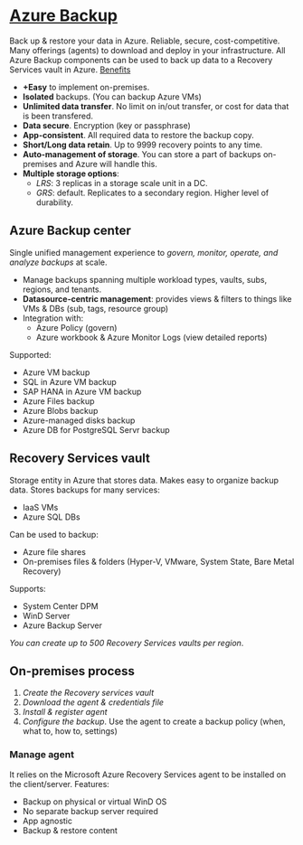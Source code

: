 # [Azure Backup](https://learn.microsoft.com/en-us/training/modules/configure-file-folder-backups/2-describe-azure-backup-benefits)
Back up & restore your data in Azure. Reliable, secure, cost-competitive. Many offerings (agents) to download 
and deploy in your infrastructure. All Azure Backup components can be used to back up data to a Recovery 
Services vault in Azure. [Benefits](https://learn.microsoft.com/en-us/training/modules/configure-file-folder-backups/2-describe-azure-backup-benefits)
- **+Easy** to implement on-premises.
- **Isolated** backups. (You can backup Azure VMs)
- **Unlimited data transfer**. No limit on in/out transfer, or cost for data that is been transfered.
- **Data secure**. Encryption (key or passphrase)
- **App-consistent**. All required data to restore the backup copy.
- **Short/Long data retain**. Up to 9999 recovery points to any time.
- **Auto-management of storage**. You can store a part of backups on-premises and Azure will handle this.
- **Multiple storage options**:
    - *LRS*: 3 replicas in a storage scale unit in a DC.
    - *GRS*: default. Replicates to a secondary region. Higher level of durability.

## Azure Backup center
Single unified management experience to *govern, monitor, operate, and analyze backups* at scale.
- Manage backups spanning multiple workload types, vaults, subs, regions, and tenants.
- **Datasource-centric management**: provides views & filters to things like VMs & DBs (sub, tags, resource 
group)
- Integration with:
    - Azure Policy (govern)
    - Azure workbook & Azure Monitor Logs (view detailed reports)

Supported:
- Azure VM backup
- SQL in Azure VM backup
- SAP HANA in Azure VM backup
- Azure Files backup
- Azure Blobs backup
- Azure-managed disks backup
- Azure DB for PostgreSQL Servr backup

## Recovery Services vault
Storage entity in Azure that stores data. Makes easy to organize backup data. Stores backups for many services:
- IaaS VMs
- Azure SQL DBs

Can be used to backup:
- Azure file shares
- On-premises files & folders (Hyper-V, VMware, System State, Bare Metal Recovery)

Supports:
- System Center DPM
- WinD Server
- Azure Backup Server

*You can create up to 500 Recovery Services vaults per region*.

## On-premises process
1. *Create the Recovery services vault*
2. *Download the agent & credentials file*
3. *Install & register agent*
4. *Configure the backup*. Use the agent to create a backup policy (when, what to, how to, settings)


### Manage agent
It relies on the Microsoft Azure Recovery Services agent to be installed on the client/server. Features:
- Backup on physical or virtual WinD OS
- No separate backup server required
- App agnostic
- Backup & restore content